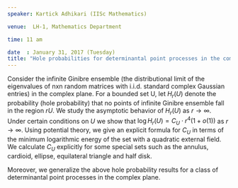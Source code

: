 ```yaml
---
speaker: Kartick Adhikari (IISc Mathematics)

venue:  LH-1, Mathematics Department

time: 11 am

date  : January 31, 2017 (Tuesday)
title: "Hole probabilities for determinantal point processes in the complex plane"
---
```

Consider the infinite Ginibre ensemble (the distributional limit of
the eigenvalues of nxn random matrices with i.i.d. standard complex
Gaussian entries) in the complex plane. For a bounded set U, let $H_r(U)$ denote
the probability (hole probability) that no points of infinite Ginibre ensemble
fall in the region $rU$. We study the asymptotic
behavior of $H_r(U)$ as $r \to \infty$. Under certain conditions on $U$
we show that $\log H_r(U)=C_U \cdot r^4 (1+o(1))$ as $r \to \infty$. Using
potential theory, we give an explicit formula for $C_U$ in terms of the
minimum logarithmic energy of the set with a quadratic external field. We
calculate $C_U$ explicitly for some special sets such as the annulus, cardioid,
ellipse, equilateral triangle and half disk.

Moreover, we generalize the above hole probability results for a class of
determinantal point processes in the complex plane.
